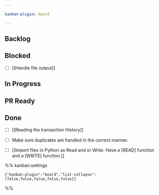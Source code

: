 ```yaml
---

kanban-plugin: board

---
```


## Backlog



## Blocked

- [ ] [[Handle file output]]


## In Progress



## PR Ready



## Done

- [ ] [[Reading the transaction History]]
- [ ] Make sure duplicates are handled in the correct manner.
- [ ] [[Import files in Python as Read and or Write. Have a [READ] function and a [WRITE] function.]]




%% kanban:settings
```
{"kanban-plugin":"board","list-collapse":[false,false,false,false,false]}
```
%%